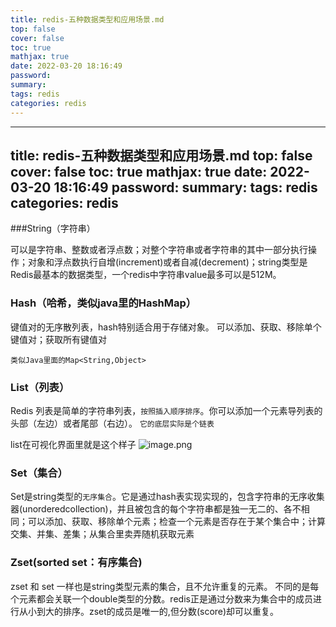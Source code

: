 ```yaml
---
title: redis-五种数据类型和应用场景.md
top: false
cover: false
toc: true
mathjax: true
date: 2022-03-20 18:16:49
password:
summary:
tags: redis
categories: redis
---
```

---
title: redis-五种数据类型和应用场景.md
top: false
cover: false
toc: true
mathjax: true
date: 2022-03-20 18:16:49
password:
summary:
tags: redis
categories: redis
---
###String（字符串）



可以是字符串、整数或者浮点数；对整个字符串或者字符串的其中一部分执行操作；对象和浮点数执行自增(increment)或者自减(decrement)；string类型是Redis最基本的数据类型，一个redis中字符串value最多可以是512M。







### Hash（哈希，类似java里的HashMap）

键值对的无序散列表，hash特别适合用于存储对象。
可以添加、获取、移除单个键值对；获取所有键值对

`类似Java里面的Map<String,Object>`




### List（列表）

Redis 列表是简单的字符串列表，`按照插入顺序排序`。你可以添加一个元素导列表的头部（左边）或者尾部（右边）。
`它的底层实际是个链表`

list在可视化界面里就是这个样子
![image.png](https://upload-images.jianshu.io/upload_images/13965490-6c0fcc2c756fc51a.png?imageMogr2/auto-orient/strip%7CimageView2/2/w/1240)



### Set（集合）

Set是string类型的`无序集合`。它是通过hash表实现实现的，包含字符串的无序收集器(unorderedcollection)，并且被包含的每个字符串都是独一无二的、各不相同；可以添加、获取、移除单个元素；检查一个元素是否存在于某个集合中；计算交集、并集、差集；从集合里卖弄随机获取元素


### Zset(sorted set：有序集合)

 zset 和 set 一样也是string类型元素的集合，且不允许重复的元素。
不同的是每个元素都会关联一个double类型的分数。redis正是通过分数来为集合中的成员进行从小到大的排序。zset的成员是唯一的,但分数(score)却可以重复。
